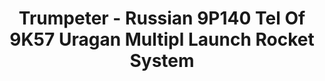 ---
layout: product
title: "Trumpeter - Russian 9P140 Tel Of 9K57 Uragan Multipl Launch Rocket System"
price: "13500" 
desc: "N/A"
img_path: "/assets/img/TRU01026.webp"
brand: "N/A"
available: false
special_offer: false
new: false
soon: false
cat: "010000"
subcat: "013400"
subsubcat: "0N/A"
sifra: "TRU01026"
popular: false
spec: false
---